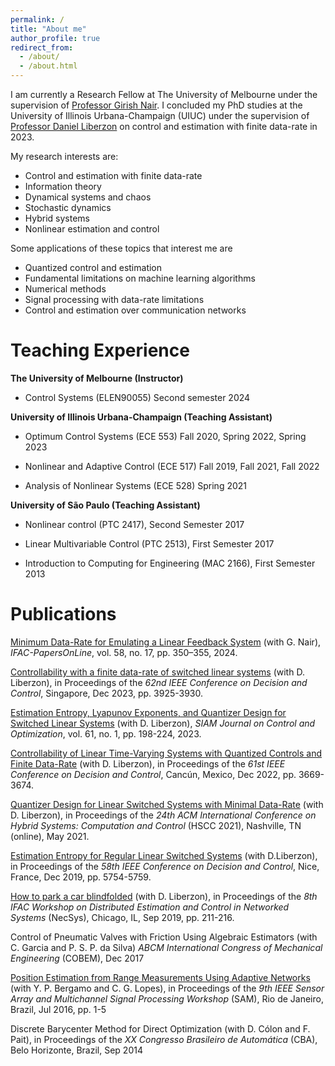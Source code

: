 ```yaml
---
permalink: /
title: "About me"
author_profile: true
redirect_from: 
  - /about/
  - /about.html
---
```

I am currently a Research Fellow at The University of Melbourne under the supervision of <a href="https://findanexpert.unimelb.edu.au/profile/474-girish-nair"> Professor Girish Nair</a>.
I concluded my PhD studies at the University of Illinois Urbana-Champaign (UIUC) under the supervision of <a href="http://liberzon.csl.illinois.edu/">Professor Daniel Liberzon</a>  on control and estimation with finite data-rate in 2023. 

My research interests are:
 - Control and estimation with finite data-rate
 - Information theory
 - Dynamical systems and chaos
 - Stochastic dynamics
 - Hybrid systems
 - Nonlinear estimation and control

Some applications of these topics that interest me are
 - Quantized control and estimation
 - Fundamental limitations on machine learning algorithms 
 - Numerical methods
 - Signal processing with data-rate limitations
 - Control and estimation over communication networks
 

# Teaching Experience

**The University of Melbourne (Instructor)**

- Control Systems (ELEN90055)   Second semester 2024

**University of Illinois Urbana-Champaign (Teaching Assistant)**

- Optimum Control Systems (ECE 553)    Fall 2020, Spring 2022, Spring 2023

- Nonlinear and Adaptive Control (ECE 517) Fall 2019, Fall 2021, Fall 2022
      
- Analysis of Nonlinear Systems (ECE 528) Spring 2021

**University of São Paulo (Teaching Assistant)**

- Nonlinear control (PTC 2417), Second Semester 2017 

- Linear Multivariable Control (PTC 2513), First Semester 2017

- Introduction to Computing for Engineering (MAC 2166), First Semester 2013



# Publications 

<a href="https://www.sciencedirect.com/science/article/pii/S2405896324019499"> Minimum Data-Rate for Emulating a Linear Feedback System</a> (with G. Nair),  *IFAC-PapersOnLine*, vol. 58, no. 17, pp. 350–355, 2024. 

<a href="https://ieeexplore.ieee.org/document/10384053"> Controllability with a finite data-rate of switched linear systems</a> (with D. Liberzon), in Proceedings of the *62nd IEEE Conference on Decision and Control*, Singapore, Dec 2023, pp. 3925-3930. 

<a href="https://epubs.siam.org/doi/10.1137/21M1411871">Estimation Entropy, Lyapunov Exponents, and Quantizer Design for Switched Linear Systems</a> (with D. Liberzon), *SIAM Journal on Control and Optimization*, vol. 61, no. 1, pp. 198-224, 2023. 


<a href ="https://ieeexplore.ieee.org/document/9992626">Controllability of Linear Time-Varying Systems with Quantized Controls and Finite Data-Rate</a> (with D. Liberzon), in Proceedings of the *61st IEEE Conference on Decision and Control*, Cancún, Mexico, Dec 2022, pp. 3669-3674.
    
<a href ="https://dl.acm.org/doi/10.1145/3447928.3456645">Quantizer Design for Linear Switched Systems with Minimal Data-Rate</a> (with D. Liberzon), in Proceedings of the *24th ACM International Conference on Hybrid Systems: Computation and Control* (HSCC 2021), Nashville, TN (online), May 2021.

        
<a href="https://ieeexplore.ieee.org/document/9030155">Estimation Entropy for Regular Linear Switched Systems</a> (with D.Liberzon), in Proceedings of the *58th IEEE Conference on Decision and Control*, Nice, France, Dec 2019, pp. 5754-5759.
        
<a href ="https://www.sciencedirect.com/science/article/pii/S2405896319320117">How to park a car blindfolded</a> (with D. Liberzon), in Proceedings of the *8th IFAC Workshop on Distributed Estimation and Control in Networked Systems* (NecSys), Chicago, IL, Sep 2019, pp. 211-216.

Control of Pneumatic Valves with Friction Using Algebraic Estimators (with C. Garcia and P. S. P. da Silva) *ABCM International Congress of Mechanical Engineering* (COBEM), Dec 2017

<a href ="https://ieeexplore.ieee.org/document/7569739">Position Estimation from Range Measurements Using Adaptive Networks</a> (with Y. P. Bergamo and C. G. Lopes), in Proceedings of the *9th IEEE Sensor Array and Multichannel Signal Processing Workshop* (SAM), Rio de Janeiro, Brazil, Jul 2016, pp. 1-5


Discrete Barycenter Method for Direct Optimization (with D. Cólon and F. Pait), in Proceedings of the *XX Congresso Brasileiro de Automática* (CBA), Belo Horizonte, Brazil, Sep 2014
        
